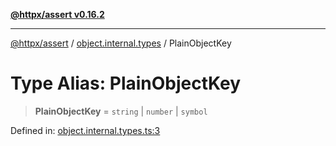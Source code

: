 [**@httpx/assert v0.16.2**](../../README.md)

***

[@httpx/assert](../../README.md) / [object.internal.types](../README.md) / PlainObjectKey

# Type Alias: PlainObjectKey

> **PlainObjectKey** = `string` \| `number` \| `symbol`

Defined in: [object.internal.types.ts:3](https://github.com/belgattitude/httpx/blob/4dae8c09c15139f4a822e2110336093570f143a3/packages/assert/src/object.internal.types.ts#L3)
